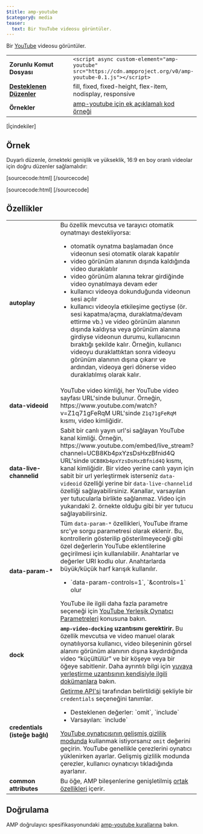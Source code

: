 ```yaml
---
$title: amp-youtube
$category@: media
teaser:
  text: Bir YouTube videosu görüntüler.
---
```




<!--
       Copyright 2016 The AMP HTML Authors. All Rights Reserved.

       Licensed under the Apache License, Version 2.0 (the "License");
     you may not use this file except in compliance with the License.
     You may obtain a copy of the License at

     http://www.apache.org/licenses/LICENSE-2.0

     Unless required by applicable law or agreed to in writing, software
     distributed under the License is distributed on an "AS-IS" BASIS,
     WITHOUT WARRANTIES OR CONDITIONS OF ANY KIND, either express or implied.
     See the License for the specific language governing permissions and
     limitations under the License.
-->



Bir [YouTube](https://www.youtube.com/) videosu görüntüler.

<table>
  <tr>
    <td width="40%"><strong>Zorunlu Komut Dosyası</strong></td>
    <td><code>&lt;script async custom-element="amp-youtube" src="https://cdn.ampproject.org/v0/amp-youtube-0.1.js">&lt;/script></code></td>
  </tr>
  <tr>
    <td class="col-fourty"><strong><a href="../../../documentation/guides-and-tutorials/develop/style_and_layout/control_layout.md">Desteklenen Düzenler</a></strong></td>
    <td>fill, fixed, fixed-height, flex-item, nodisplay, responsive</td>
  </tr>
  <tr>
    <td width="40%"><strong>Örnekler</strong></td>
    <td><a href="https://ampbyexample.com/components/amp-youtube/">amp-youtube için ek açıklamalı kod örneği</a></td>
  </tr>
</table>

[İçindekiler]

## Örnek <a name="example"></a>

Duyarlı düzenle, örnekteki genişlik ve yükseklik, 16:9 en boy oranlı videolar için doğru düzenler sağlamalıdır:

[sourcecode:html]
<amp-youtube
    data-videoid="mGENRKrdoGY"
    layout="responsive"
    width="480" height="270"></amp-youtube>
  [/sourcecode]

  [sourcecode:html]
  <amp-youtube
      id="myLiveChannel"
      data-live-channelid="UCB8Kb4pxYzsDsHxzBfnid4Q"
      width="358"
      height="204"
      layout="responsive">
    <amp-img
      src="https://i.ytimg.com/vi/Wm1fWz-7nLQ/hqdefault_live.jpg"
      placeholder
      layout="fill"
      />
  </amp-youtube>
  [/sourcecode]

## Özellikler <a name="attributes"></a>

<table>
  <tr>
    <td width="40%"><strong>autoplay</strong></td>
    <td>Bu özellik mevcutsa ve tarayıcı otomatik oynatmayı destekliyorsa:
      <ul>
        <li>otomatik oynatma başlamadan önce videonun sesi otomatik olarak kapatılır
        </li>
        <li>video görünüm alanının dışında kaldığında video duraklatılır
        </li>
        <li>video görünüm alanına tekrar girdiğinde video oynatılmaya devam eder
        </li>
        <li>kullanıcı videoya dokunduğunda videonun sesi açılır
        </li>
        <li>kullanıcı videoyla etkileşime geçtiyse (ör. sesi kapatma/açma, duraklatma/devam ettirme vb.) ve video görünüm alanının dışında kaldıysa veya görünüm alanına girdiyse videonun durumu, kullanıcının bıraktığı şekilde kalır. Örneğin, kullanıcı videoyu duraklattıktan sonra videoyu görünüm alanının dışına çıkarır ve ardından, videoya geri dönerse video duraklatılmış olarak kalır.
        </li>
      </ul></td>
    </tr>
    <tr>
      <td width="40%"><strong>data-videoid</strong></td>
      <td>YouTube video kimliği, her YouTube video sayfası URL'sinde bulunur.
          Örneğin, https://www.youtube.com/watch?v=Z1q71gFeRqM URL'sinde <code>Z1q71gFeRqM</code> kısmı, video kimliğidir.</td>
      </tr>
      <tr>
        <td width="40%"><strong>data-live-channelid</strong></td>
        <td>Sabit bir canlı yayın url'si sağlayan YouTube kanal kimliği. Örneğin, https://www.youtube.com/embed/live_stream?channel=UCB8Kb4pxYzsDsHxzBfnid4Q URL'sinde <code>UCB8Kb4pxYzsDsHxzBfnid4Q</code> kısmı, kanal kimliğidir. Bir video yerine canlı yayın için sabit bir url yerleştirmek isterseniz <code>data-videoid</code> özelliği yerine bir <code>data-live-channelid</code> özelliği sağlayabilirsiniz. Kanallar, varsayılan yer tutucularla birlikte sağlanmaz. Video için yukarıdaki 2. örnekte olduğu gibi bir yer tutucu sağlayabilirsiniz.</td>
      </tr>
      <tr>
        <td width="40%"><strong>data-param-*</strong></td>
        <td>Tüm <code>data-param-*</code> özellikleri, YouTube iframe src'ye sorgu parametresi olarak eklenir. Bu, kontrollerin gösterilip gösterilmeyeceği gibi özel değerlerin YouTube eklentilerine geçirilmesi için kullanılabilir.
            Anahtarlar ve değerler URI kodlu olur. Anahtarlarda büyük/küçük harf karışık kullanılır.
            <ul>
            <li>`data-param-controls=1`, `&amp;controls=1` olur</li>
          </ul>
          YouTube ile ilgili daha fazla parametre seçeneği için <a href="https://developers.google.com/youtube/player_parameters">YouTube Yerleşik Oynatıcı Parametreleri</a> konusuna bakın.
        </td>
      </tr>
      <tr>
        <td width="40%"><strong>dock</strong></td>
        <td><strong><code>amp-video-docking</code> uzantısını gerektirir.</strong> Bu özellik mevcutsa ve video manuel olarak oynatılıyorsa kullanıcı, video bileşeninin görsel alanını görünüm alanının dışına kaydırdığında video “küçültülür” ve bir köşeye veya bir öğeye sabitlenir.
            Daha ayrıntılı bilgi için <a href="amp-video-docking.md">yuvaya yerleştirme uzantısının kendisiyle ilgili dokümanlara</a> bakın.</td>
        </tr>
        <tr>
          <td width="40%"><strong>credentials (isteğe bağlı)</strong></td>
          <td><a href="https://fetch.spec.whatwg.org/">Getirme API'si</a> tarafından belirtildiği şekliyle bir <code>credentials</code> seçeneğini tanımlar.
            <ul>
              <li>Desteklenen değerler: `omit`, `include`</li>
              <li>Varsayılan: `include`</li>
            </ul>
            <a href="http://www.google.com/support/youtube/bin/answer.py?answer=141046">YouTube oynatıcısının gelişmiş gizlilik modunda</a> kullanmak istiyorsanız <code>omit</code> değerini geçirin.
                YouTube genellikle çerezlerini oynatıcı yüklenirken ayarlar. Gelişmiş gizlilik modunda çerezler, kullanıcı oynatıcıyı tıkladığında ayarlanır.</td>
            </tr>
            <tr>
              <td width="40%"><strong>common attributes</strong></td>
              <td>Bu öğe, AMP bileşenlerine genişletilmiş <a href="../../../documentation/guides-and-tutorials/learn/common_attributes.md">ortak özellikleri</a> içerir.</td>
            </tr>
          </table>

## Doğrulama <a name="validation"></a>

AMP doğrulayıcı spesifikasyonundaki [amp-youtube kurallarına](https://github.com/ampproject/amphtml/blob/master/extensions/amp-youtube/validator-amp-youtube.protoascii) bakın.
